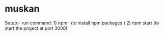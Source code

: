 # muskan
Setup:-
run command: 1) npm i (to install npm packages.)
             2) npm start (to start the project at port 3000)
